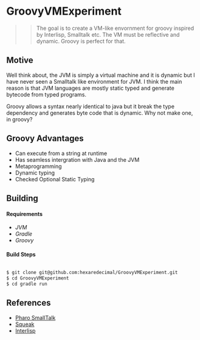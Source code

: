# GroovyVMExperiment

>> The goal is to create a VM-like envornment for groovy inspired by Interlisp, 
Smalltalk etc. The VM must be reflective and dynamic. Groovy is perfect for that.

## Motive
Well think about, the JVM is simply a virtual machine and it is dynamic but I have never seen a Smalltalk like environment for JVM. I think the main reason is that JVM languages are mostly static typed and generate bytecode from typed programs. 

Groovy allows a syntax nearly identical to java but it break the type dependency and generates byte code that is dynamic. Why not make one, in groovy?

## Groovy Advantages
- Can execute from a string at runtime
- Has seamless intergration with Java and the JVM
- Metaprogramming
- Dynamic typing
- Checked Optional Static Typing


## Building
#### Requirements
- *JVM*
- *Gradle*
- *Groovy*

#### Build Steps
```sh

$ git clone git@github.com:hexaredecimal/GroovyVMExperiment.git
$ cd GroovyVMExperiment
$ cd gradle run
```


## References
- [Pharo SmallTalk](https://pharo.org/)
- [Squeak](https://squeak.org/)
- [Interlisp](https://interlisp.org/)


